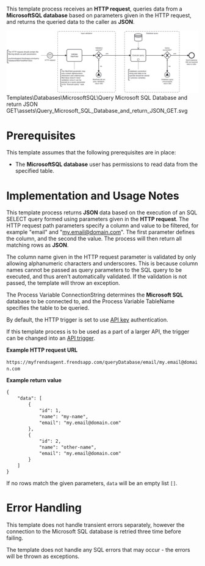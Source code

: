 This template process receives an **HTTP request**, queries data from a **MicrosoftSQL database** based on parameters given in the HTTP request, and returns the queried data to the caller as **JSON**. 

![Template](assets/Query_Microsoft_SQL_Database_and_return_JSON_GET.svg)
Templates\Databases\MicrosoftSQL\Query Microsoft SQL Database and return JSON GET\assets\Query_Microsoft_SQL_Database_and_return_JSON_GET.svg

# Prerequisites

This template assumes that the following prerequisites are in place:

- The **MicrosoftSQL database** user has permissions to read data from the specified table.


# Implementation and Usage Notes

This template process returns **JSON** data based on the execution of an SQL SELECT query formed using parameters given in the **HTTP request**.
The HTTP request path parameters specify a column and value to be filtered, for example "email" and "my.email@domain.com". The first parameter defines the column, and the second the value. The process will then return all matching rows as **JSON**.

The column name given in the HTTP request parameter is validated by only allowing alphanumeric characters and underscores. This is because column names cannot be passed as query parameters to the SQL query to be executed, and thus aren't automatically validated.
If the validation is not passed, the template will throw an exception.

The Process Variable ConnectionString determines the **Microsoft SQL** database to be connected to, and the Process Variable TableName specifies the table to be queried.

By default, the HTTP trigger is set to use [API key](https://docs.frends.com/en/articles/2206706-api-keys) authentication.

If this template process is to be used as a part of a larger API, the trigger can be changed into an [API trigger](https://docs.frends.com/en/articles/2206741-api-trigger).

**Example HTTP request URL**

`https://myfrendsagent.frendsapp.com/queryDatabase/email/my.email@domain.com`

**Example return value**
```
{
    "data": [
        {
            "id": 1,
            "name": "my-name",
            "email": "my.email@domain.com"
        },
        {
            "id": 2,
            "name": "other-name",
            "email": "my.email@domain.com"
        }
    ]
}
```

If no rows match the given parameters, `data` will be an empty list `[]`.
# Error Handling

This template does not handle transient errors separately, however the connection to the Microsoft SQL database is retried three time before failing.

The template does not handle any SQL errors that may occur - the errors will be thrown as exceptions.
